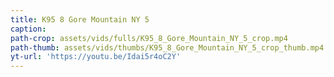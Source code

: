 ```yaml
---
title: K95 8 Gore Mountain NY 5
caption:
path-crop: assets/vids/fulls/K95_8_Gore_Mountain_NY_5_crop.mp4
path-thumb: assets/vids/thumbs/K95_8_Gore_Mountain_NY_5_crop_thumb.mp4
yt-url: 'https://youtu.be/Idai5r4oC2Y'
---
```

